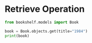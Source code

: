 # Retrieve Operation

```python
from bookshelf.models import Book

book = Book.objects.get(title="1984")
print(book)
